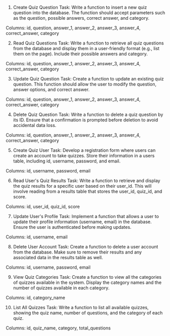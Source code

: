 1. Create Quiz Question
Task: Write a function to insert a new quiz question into the database. The function should accept parameters such as the question, possible answers, correct answer, and category.

Columns: id, question, answer_1, answer_2, answer_3, answer_4, correct_answer, category

2. Read Quiz Questions
Task: Write a function to retrieve all quiz questions from the database and display them in a user-friendly format (e.g., list them on the page). Include their possible answers and category.

Columns: id, question, answer_1, answer_2, answer_3, answer_4, correct_answer, category

3. Update Quiz Question
Task: Create a function to update an existing quiz question. This function should allow the user to modify the question, answer options, and correct answer.

Columns: id, question, answer_1, answer_2, answer_3, answer_4, correct_answer, category

4. Delete Quiz Question
Task: Write a function to delete a quiz question by its ID. Ensure that a confirmation is prompted before deletion to avoid accidental data loss.

Columns: id, question, answer_1, answer_2, answer_3, answer_4, correct_answer, category

5. Create Quiz User
Task: Develop a registration form where users can create an account to take quizzes. Store their information in a users table, including id, username, password, and email.

Columns: id, username, password, email

6. Read User's Quiz Results
Task: Write a function to retrieve and display the quiz results for a specific user based on their user_id. This will involve reading from a results table that stores the user_id, quiz_id, and score.

Columns: id, user_id, quiz_id, score

7. Update User's Profile
Task: Implement a function that allows a user to update their profile information (username, email) in the database. Ensure the user is authenticated before making updates.

Columns: id, username, email

8. Delete User Account
Task: Create a function to delete a user account from the database. Make sure to remove their results and any associated data in the results table as well.

Columns: id, username, password, email

9. View Quiz Categories
Task: Create a function to view all the categories of quizzes available in the system. Display the category names and the number of quizzes available in each category.

Columns: id, category_name

10. List All Quizzes
Task: Write a function to list all available quizzes, showing the quiz name, number of questions, and the category of each quiz.

Columns: id, quiz_name, category, total_questions

